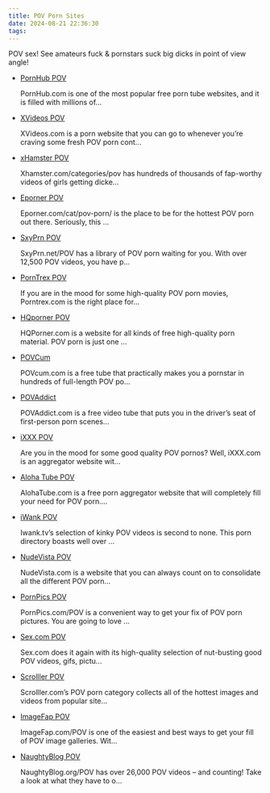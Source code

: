 ```yaml
---
title: POV Porn Sites
date: 2024-08-21 22:36:30
tags:
---
```

POV sex! See amateurs fuck & pornstars suck big dicks in point of view angle!

<ul><li class="category-item" data-site-id="6227"><div class="category-item-content"><a class="link-analytics link-icon-base icon icon158" href="https://theporndude.com/6227/pornhubpov" target="_blank" rel="noopener" data-visit-site-id="6227">PornHub POV</a><a class="review_force" href="https://theporndude.com/6227/pornhubpov" target="_blank" rel="noopener" aria-label="Review button" data-visit-site-id="6227"></a><p class="desc">PornHub.com is one of the most popular free porn tube websites, and it is filled with millions of...</p></div></li><li class="category-item" data-site-id="6229"><div class="category-item-content"><a class="link-analytics link-icon-base icon icon437" href="https://theporndude.com/6229/xvideospov" target="_blank" rel="noopener" data-visit-site-id="6229">XVideos POV</a><a class="review_force" href="https://theporndude.com/6229/xvideospov" target="_blank" rel="noopener" aria-label="Review button" data-visit-site-id="6229"></a><p class="desc">XVideos.com is a porn website that you can go to whenever you’re craving some fresh POV porn cont...</p></div></li><li class="category-item" data-site-id="6230"><div class="category-item-content"><a class="link-analytics link-icon-base icon icon49" href="https://theporndude.com/6230/xhamsterpov" target="_blank" rel="noopener" data-visit-site-id="6230">xHamster POV</a><a class="review_force" href="https://theporndude.com/6230/xhamsterpov" target="_blank" rel="noopener" aria-label="Review button" data-visit-site-id="6230"></a><p class="desc">Xhamster.com/categories/pov has hundreds of thousands of fap-worthy videos of girls getting dicke...</p></div></li><li class="category-item" data-site-id="6231"><div class="category-item-content"><a class="link-analytics link-icon-base icon icon445" href="https://theporndude.com/6231/epornerpov" target="_blank" rel="noopener" data-visit-site-id="6231">Eporner POV</a><a class="review_force" href="https://theporndude.com/6231/epornerpov" target="_blank" rel="noopener" aria-label="Review button" data-visit-site-id="6231"></a><p class="desc">Eporner.com/cat/pov-porn/ is the place to be for the hottest POV porn out there. Seriously, this ...</p></div></li><li class="category-item" data-site-id="6239"><div class="category-item-content"><a class="link-analytics link-icon-base icon icon439" href="https://theporndude.com/6239/yourpornpov" target="_blank" rel="noopener" data-visit-site-id="6239">SxyPrn POV</a><a class="review_force" href="https://theporndude.com/6239/yourpornpov" target="_blank" rel="noopener" aria-label="Review button" data-visit-site-id="6239"></a><p class="desc">SxyPrn.net/POV has a library of POV porn waiting for you. With over 12,500 POV videos, you have p...</p></div></li><li class="category-item visible" data-site-id="6238"><div class="category-item-content"><a class="link-analytics link-icon-base icon icon263" href="https://theporndude.com/6238/porntrexpov" target="_blank" rel="noopener" data-visit-site-id="6238">PornTrex POV</a><a class="review_force" href="https://theporndude.com/6238/porntrexpov" target="_blank" rel="noopener" aria-label="Review button" data-visit-site-id="6238"></a><p class="desc">If you are in the mood for some high-quality POV porn movies, Porntrex.com is the right place for...</p></div></li><li class="category-item visible" data-site-id="6244"><div class="category-item-content"><a class="link-analytics link-icon-base icon icon451" href="https://theporndude.com/6244/hqpornerpov" target="_blank" rel="noopener" data-visit-site-id="6244">HQporner POV</a><a class="review_force" href="https://theporndude.com/6244/hqpornerpov" target="_blank" rel="noopener" aria-label="Review button" data-visit-site-id="6244"></a><p class="desc">HQPorner.com is a website for all kinds of free high-quality porn material. POV porn is just one ...</p></div></li><li class="category-item visible" data-site-id="6228"><div class="category-item-content"><a class="link-analytics link-icon-base en-ctm-icon en-ctm-icon6228" href="https://theporndude.com/6228/povcum" target="_blank" rel="noopener" data-visit-site-id="6228">POVCum</a><a class="review_force" href="https://theporndude.com/6228/povcum" target="_blank" rel="noopener" aria-label="Review button" data-visit-site-id="6228"></a><p class="desc">POVcum.com is a free tube that practically makes you a pornstar in hundreds of full-length POV po...</p></div></li><li class="category-item visible" data-site-id="8033"><div class="category-item-content"><a class="link-analytics link-icon-base ctm-icon ctm-icon8033" href="https://theporndude.com/8033/povaddict" target="_blank" rel="noopener" data-visit-site-id="8033">POVAddict</a><a class="review_force" href="https://theporndude.com/8033/povaddict" target="_blank" rel="noopener" aria-label="Review button" data-visit-site-id="8033"></a><p class="desc">POVAddict.com is a free video tube that puts you in the driver’s seat of first-person porn scenes...</p></div></li><li class="category-item visible" data-site-id="6245"><div class="category-item-content"><a class="link-analytics link-icon-base icon icon452" href="https://theporndude.com/6245/ixxxpov" target="_blank" rel="noopener" data-visit-site-id="6245">iXXX POV</a><a class="review_force" href="https://theporndude.com/6245/ixxxpov" target="_blank" rel="noopener" aria-label="Review button" data-visit-site-id="6245"></a><p class="desc">Are you in the mood for some good quality POV pornos? Well, iXXX.com is an aggregator website wit...</p></div></li><li class="category-item visible" data-site-id="6232"><div class="category-item-content"><a class="link-analytics link-icon-base icon icon485" href="https://theporndude.com/6232/alohatubepov" target="_blank" rel="noopener" data-visit-site-id="6232">Aloha Tube POV</a><a class="review_force" href="https://theporndude.com/6232/alohatubepov" target="_blank" rel="noopener" aria-label="Review button" data-visit-site-id="6232"></a><p class="desc">AlohaTube.com is a free porn aggregator website that will completely fill your need for POV porn....</p></div></li><li class="category-item visible" data-site-id="6236"><div class="category-item-content"><a class="link-analytics link-icon-base icon icon496" href="https://theporndude.com/6236/iwankpov" target="_blank" rel="noopener" data-visit-site-id="6236">iWank POV</a><a class="review_force" href="https://theporndude.com/6236/iwankpov" target="_blank" rel="noopener" aria-label="Review button" data-visit-site-id="6236"></a><p class="desc">Iwank.tv’s selection of kinky POV videos is second to none. This porn directory boasts well over ...</p></div></li><li class="category-item visible" data-site-id="6249"><div class="category-item-content"><a class="link-analytics link-icon-base icon icon497" href="https://theporndude.com/6249/nudevistapov" target="_blank" rel="noopener" data-visit-site-id="6249">NudeVista POV</a><a class="review_force" href="https://theporndude.com/6249/nudevistapov" target="_blank" rel="noopener" aria-label="Review button" data-visit-site-id="6249"></a><p class="desc">NudeVista.com is a website that you can always count on to consolidate all the different POV porn...</p></div></li><li class="category-item visible" data-site-id="6234"><div class="category-item-content"><a class="link-analytics link-icon-base icon icon450" href="https://theporndude.com/6234/pornpicspov" target="_blank" rel="noopener" data-visit-site-id="6234">PornPics POV</a><a class="review_force" href="https://theporndude.com/6234/pornpicspov" target="_blank" rel="noopener" aria-label="Review button" data-visit-site-id="6234"></a><p class="desc">PornPics.com/POV is a convenient way to get your fix of POV porn pictures. You are going to love ...</p></div></li><li class="category-item visible" data-site-id="6237"><div class="category-item-content"><a class="link-analytics link-icon-base icon icon455" href="https://theporndude.com/6237/sexcompov" target="_blank" rel="noopener" data-visit-site-id="6237">Sex.com POV</a><a class="review_force" href="https://theporndude.com/6237/sexcompov" target="_blank" rel="noopener" aria-label="Review button" data-visit-site-id="6237"></a><p class="desc">Sex.com does it again with its high-quality selection of nut-busting good POV videos, gifs, pictu...</p></div></li><li class="category-item visible" data-site-id="6251"><div class="category-item-content"><a class="link-analytics link-icon-base icon icon520" href="https://theporndude.com/6251/scrolllerpov" target="_blank" rel="noopener" data-visit-site-id="6251">Scrolller POV</a><a class="review_force" href="https://theporndude.com/6251/scrolllerpov" target="_blank" rel="noopener" aria-label="Review button" data-visit-site-id="6251"></a><p class="desc">Scrolller.com’s POV porn category collects all of the hottest images and videos from popular site...</p></div></li><li class="category-item visible" data-site-id="6250"><div class="category-item-content"><a class="link-analytics link-icon-base icon icon453" href="https://theporndude.com/6250/imagefappov" target="_blank" rel="noopener" data-visit-site-id="6250">ImageFap POV</a><a class="review_force" href="https://theporndude.com/6250/imagefappov" target="_blank" rel="noopener" aria-label="Review button" data-visit-site-id="6250"></a><p class="desc">ImageFap.com/POV is one of the easiest and best ways to get your fill of POV image galleries. Wit...</p></div></li><li class="category-item visible" data-site-id="6252"><div class="category-item-content"><a class="link-analytics link-icon-base icon icon587" href="https://theporndude.com/6252/naughtyblogpov" target="_blank" rel="noopener" data-visit-site-id="6252">NaughtyBlog POV</a><a class="review_force" href="https://theporndude.com/6252/naughtyblogpov" target="_blank" rel="noopener" aria-label="Review button" data-visit-site-id="6252"></a><p class="desc">NaughtyBlog.org/POV has over 26,000 POV videos – and counting! Take a look at what they have to o...</p></div></li></ul>